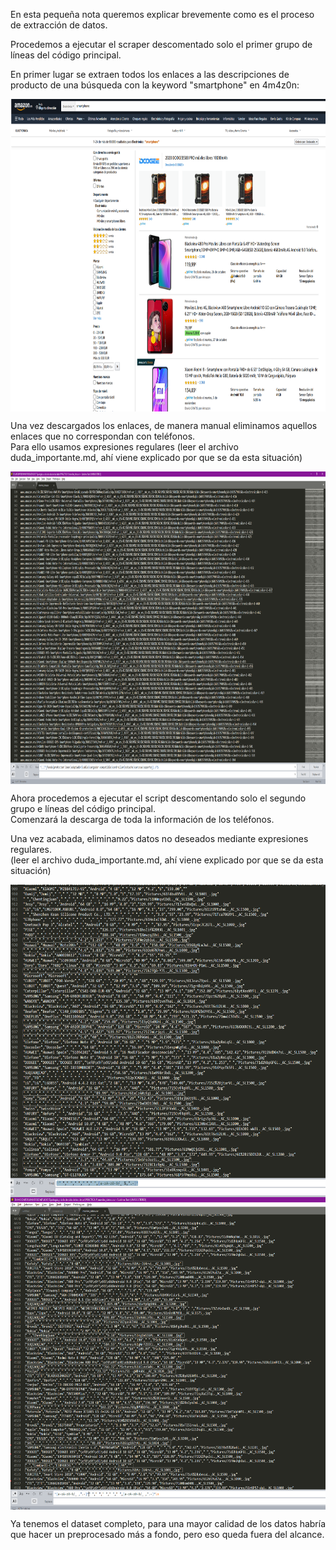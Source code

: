 En esta pequeña nota queremos explicar brevemente como es el proceso de extracción de datos.    

Procedemos a ejecutar el scraper descomentado solo el primer grupo de líneas del código principal.  

En primer lugar se extraen todos los enlaces a las descripciones de producto de una búsqueda con la keyword "smartphone" en 4m4z0n:  

<img align="center" width="1200" height="500" src="/imagenes wiki/amazon_search.png">


Una vez descargados los enlaces, de manera manual eliminamos aquellos enlaces que no correspondan con teléfonos.  
Para ello usamos expresiones regulares
(leer el archivo duda_importante.md, ahí viene explicado por que se da esta situación)  

<img align="center"  width="1200" height="500" src="/imagenes wiki/limpiado_enlaces.png">


Ahora procedemos a ejecutar el script descomentando solo el segundo grupo e líneas del código principal.  
Comenzará la descarga de toda la información de los teléfonos.

Una vez acabada, eliminamos datos no deseados mediante expresiones regulares.  
(leer el archivo duda_importante.md, ahí viene explicado por que se da esta situación)  


<img align="center"  width="1200" height="500" src="/imagenes wiki/limpiado_datos_incompletos.png">

<img align="center" width="1200" height="500" src="/imagenes wiki/limpiado_datos_incompletos2.png">

Ya tenemos el dataset completo, para una mayor calidad de los datos habría que hacer un preprocesado más a fondo, pero eso queda fuera del alcance.
